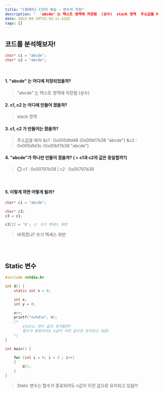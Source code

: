 ```yaml
---
title: "[펌웨어] C언어 복습 - 변수의 저장"
description: "  "abcde" 는 텍스트 영역에 저장됨  (상수)  stack 영역  주소값을 봐라 &c1 : 0x005dfd48 {0x00bf7b38 "abcde"} &c2 : 0x005dfd3c {0x00bf7b38 "abcde"}  ⭕ c1 : 0x00797b38 | c2 :"
date: 2022-04-20T15:54:11.619Z
tags: []
---
```






## 코드를 분석해보자!

```c
char* c1 = "abcde";
char* c2 = "abcde";
```

<br/>  

#### 1. "abcde" 는 어디에 저장되었을까?
>   "abcde" 는 텍스트 영역에 저장됨  (상수)

#### 2. c1, c2 는 어디에 만들어 졌을까?
>   stack 영역

#### 3. c1, c2 가 만들어는 졌을까?
>   주소값을 봐라
 &c1 : 0x005dfd48 {0x00bf7b38 "abcde"}
 &c2 : 0x005dfd3c {0x00bf7b38 "abcde"}

#### 4. "abcde"가 하나만 만들어 졌을까? ( = c1과 c2의 값은 동일할까?)
>   ⭕
 c1 : 0x00797b38 | c2 : 0x00797b38


<br/>  


#### 5. 이렇게 하면 어떻게 될까?
```c
char* c1 = "abcde";

char* c3;
c3 = c1;

c3[2] = 'X'; // 쓰기 엑세스 위반
```
> 바뀌겠냐? 
쓰기 엑세스 위반  


<br/>  
<br/>  


## Static 변수
```c
#include <stdio.h>

int d() {
	static int n = 0;

	int x;
	int y = 0;

	n++;
	printf("n=%d\n", n);
	/*
		static 변수 값이 유지될까?
		함수가 종료되어도 n값이 이전 값으로 유지되고 있음!
	*/
}

int main() {

	for (int i = 0; i < 3 ; i++)
	{
		d();
	}
}
```

> Static 변수는 함수가 종료되어도 n값이 이전 값으로 유지되고 있음!!!